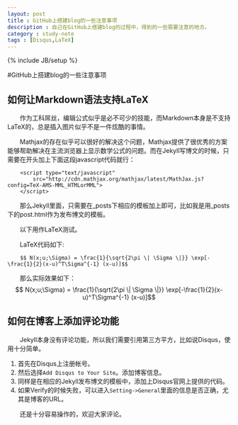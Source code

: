 ```yaml
---
layout: post
title : GitHub上搭建blog的一些注意事项
description : 自己在GitHub上搭建blog的过程中，得到的一些需要注意的地方。
category : study-note
tags : [Disqus,LaTeX]
---
```

{% include JB/setup %}

#GitHub上搭建blog的一些注意事项

## 如何让Markdown语法支持LaTeX

　　作为工科屌丝，编辑公式似乎是必不可少的技能，而Markdown本身是不支持LaTeX的，总是插入图片似乎不是一件炫酷的事情。

　　Mathjax的存在似乎可以很好的解决这个问题，Mathjax提供了很优秀的方案能够帮助解决在主流浏览器上显示数学公式的问题。而在Jekyll写博文的时候，只需要在开头加上下面这段javascript代码就行：

		<script type="text/javascript"
			src="http://cdn.mathjax.org/mathjax/latest/MathJax.js?config=TeX-AMS-MML_HTMLorMML">
		</script>

　　那么Jekyll里面，只需要在_posts下相应的模板加上即可，比如我是用_posts下的post.html作为发布博文的模板。

　　以下用作LaTeX测试。
　　

　　LaTeX代码如下:

		$$ N(x;u;\Sigma) = \frac{1}{\sqrt{2\pi \| \Sigma \|}} \exp[-\frac{1}{2}(x-u)^T\Sigma^{-1} (x-u)]$$

　　那么实际效果如下：$$ N(x;u;\Sigma) = \frac{1}{\sqrt{2\pi \| \Sigma \|}} \exp[-\frac{1}{2}(x-u)^T\Sigma^{-1} (x-u)]$$

## 如何在博客上添加评论功能

　　Jekyll本身没有评论功能，所以我们需要引用第三方平方，比如说Disqus，使用十分简单。

1.  首先在Disqus上注册帐号。
2.  然后选择`Add Disqus to Your Site`。添加博客信息。
3.  同样是在相应的Jekyll发布博文的模板中，添加上Disqus官网上提供的代码。
4.  如果Verify的时候失败，可以进入`Setting->General`里面的信息是否正确，尤其是博客的URL。

　　还是十分容易操作的，欢迎大家评论。  